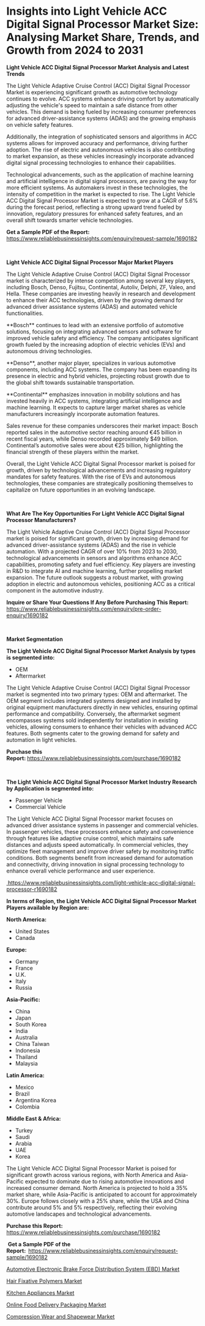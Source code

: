 <p><h1>Insights into Light Vehicle ACC Digital Signal Processor Market Size: Analysing Market Share, Trends, and Growth from 2024 to 2031</h1></p><p><strong>Light Vehicle ACC Digital Signal Processor Market Analysis and Latest Trends</strong></p>
<p><p>The Light Vehicle Adaptive Cruise Control (ACC) Digital Signal Processor Market is experiencing significant growth as automotive technology continues to evolve. ACC systems enhance driving comfort by automatically adjusting the vehicle's speed to maintain a safe distance from other vehicles. This demand is being fueled by increasing consumer preferences for advanced driver-assistance systems (ADAS) and the growing emphasis on vehicle safety features. </p><p>Additionally, the integration of sophisticated sensors and algorithms in ACC systems allows for improved accuracy and performance, driving further adoption. The rise of electric and autonomous vehicles is also contributing to market expansion, as these vehicles increasingly incorporate advanced digital signal processing technologies to enhance their capabilities.</p><p>Technological advancements, such as the application of machine learning and artificial intelligence in digital signal processors, are paving the way for more efficient systems. As automakers invest in these technologies, the intensity of competition in the market is expected to rise. The Light Vehicle ACC Digital Signal Processor Market is expected to grow at a CAGR of 5.6% during the forecast period, reflecting a strong upward trend fueled by innovation, regulatory pressures for enhanced safety features, and an overall shift towards smarter vehicle technologies.</p></p>
<p><strong>Get a Sample PDF of the Report:&nbsp;</strong> <a href="https://www.reliablebusinessinsights.com/enquiry/request-sample/1690182?utm_campaign=1719&utm_medium=2&utm_source=Github&utm_content=ia&utm_term=17102024&utm_id=light-vehicle-acc-digital-signal-processor">https://www.reliablebusinessinsights.com/enquiry/request-sample/1690182</a></p>
<p>&nbsp;</p>
<p><strong>Light Vehicle ACC Digital Signal Processor Major Market Players</strong></p>
<p><p>The Light Vehicle Adaptive Cruise Control (ACC) Digital Signal Processor market is characterized by intense competition among several key players, including Bosch, Denso, Fujitsu, Continental, Autoliv, Delphi, ZF, Valeo, and Hella. These companies are investing heavily in research and development to enhance their ACC technologies, driven by the growing demand for advanced driver assistance systems (ADAS) and automated vehicle functionalities.</p><p>**Bosch** continues to lead with an extensive portfolio of automotive solutions, focusing on integrating advanced sensors and software for improved vehicle safety and efficiency. The company anticipates significant growth fueled by the increasing adoption of electric vehicles (EVs) and autonomous driving technologies.</p><p>**Denso**, another major player, specializes in various automotive components, including ACC systems. The company has been expanding its presence in electric and hybrid vehicles, projecting robust growth due to the global shift towards sustainable transportation.</p><p>**Continental** emphasizes innovation in mobility solutions and has invested heavily in ACC systems, integrating artificial intelligence and machine learning. It expects to capture larger market shares as vehicle manufacturers increasingly incorporate automation features.</p><p>Sales revenue for these companies underscores their market impact: Bosch reported sales in the automotive sector reaching around €45 billion in recent fiscal years, while Denso recorded approximately $49 billion. Continental’s automotive sales were about €25 billion, highlighting the financial strength of these players within the market.</p><p>Overall, the Light Vehicle ACC Digital Signal Processor market is poised for growth, driven by technological advancements and increasing regulatory mandates for safety features. With the rise of EVs and autonomous technologies, these companies are strategically positioning themselves to capitalize on future opportunities in an evolving landscape.</p></p>
<p>&nbsp;</p>
<p><strong>What Are The Key Opportunities For Light Vehicle ACC Digital Signal Processor Manufacturers?</strong></p>
<p><p>The Light Vehicle Adaptive Cruise Control (ACC) Digital Signal Processor market is poised for significant growth, driven by increasing demand for advanced driver-assistance systems (ADAS) and the rise in vehicle automation. With a projected CAGR of over 10% from 2023 to 2030, technological advancements in sensors and algorithms enhance ACC capabilities, promoting safety and fuel efficiency. Key players are investing in R&D to integrate AI and machine learning, further propelling market expansion. The future outlook suggests a robust market, with growing adoption in electric and autonomous vehicles, positioning ACC as a critical component in the automotive industry.</p></p>
<p><strong>Inquire or Share Your Questions If Any Before Purchasing This Report:</strong> <a href="https://www.reliablebusinessinsights.com/enquiry/pre-order-enquiry/1690182?utm_campaign=1719&utm_medium=2&utm_source=Github&utm_content=ia&utm_term=17102024&utm_id=light-vehicle-acc-digital-signal-processor">https://www.reliablebusinessinsights.com/enquiry/pre-order-enquiry/1690182</a></p>
<p>&nbsp;</p>
<p><strong>Market Segmentation</strong></p>
<p><strong>The Light Vehicle ACC Digital Signal Processor Market Analysis by types is segmented into:</strong></p>
<p><ul><li>OEM</li><li>Aftermarket</li></ul></p>
<p><p>The Light Vehicle Adaptive Cruise Control (ACC) Digital Signal Processor market is segmented into two primary types: OEM and aftermarket. The OEM segment includes integrated systems designed and installed by original equipment manufacturers directly in new vehicles, ensuring optimal performance and compatibility. Conversely, the aftermarket segment encompasses systems sold independently for installation in existing vehicles, allowing consumers to enhance their vehicles with advanced ACC features. Both segments cater to the growing demand for safety and automation in light vehicles.</p></p>
<p><strong>Purchase this Report:&nbsp;</strong><a href="https://www.reliablebusinessinsights.com/purchase/1690182?utm_campaign=1719&utm_medium=2&utm_source=Github&utm_content=ia&utm_term=17102024&utm_id=light-vehicle-acc-digital-signal-processor">https://www.reliablebusinessinsights.com/purchase/1690182</a></p>
<p>&nbsp;</p>
<p><strong>The Light Vehicle ACC Digital Signal Processor Market Industry Research by Application is segmented into:</strong></p>
<p><ul><li>Passenger Vehicle</li><li>Commercial Vehicle</li></ul></p>
<p><p>The Light Vehicle ACC Digital Signal Processor market focuses on advanced driver assistance systems in passenger and commercial vehicles. In passenger vehicles, these processors enhance safety and convenience through features like adaptive cruise control, which maintains safe distances and adjusts speed automatically. In commercial vehicles, they optimize fleet management and improve driver safety by monitoring traffic conditions. Both segments benefit from increased demand for automation and connectivity, driving innovation in signal processing technology to enhance overall vehicle performance and user experience.</p></p>
<p><a href="https://www.reliablebusinessinsights.com/light-vehicle-acc-digital-signal-processor-r1690182?utm_campaign=1719&utm_medium=2&utm_source=Github&utm_content=ia&utm_term=17102024&utm_id=light-vehicle-acc-digital-signal-processor">&nbsp;https://www.reliablebusinessinsights.com/light-vehicle-acc-digital-signal-processor-r1690182</a></p>
<p><strong>In terms of Region, the Light Vehicle ACC Digital Signal Processor Market Players available by Region are:</strong></p>
<p>
    <p> <strong> North America: </strong>
        <ul>
            <li>United States</li>
            <li>Canada</li>
        </ul>
        </p> 
    <p> <strong> Europe: </strong>
        <ul>
            <li>Germany</li>
            <li>France</li>
            <li>U.K.</li>
            <li>Italy</li>
            <li>Russia</li>
        </ul>
        </p> 
    <p> <strong> Asia-Pacific: </strong>
        <ul>
            <li>China</li>
            <li>Japan</li>
            <li>South Korea</li>
            <li>India</li>
            <li>Australia</li>
            <li>China Taiwan</li>
            <li>Indonesia</li>
            <li>Thailand</li>
            <li>Malaysia</li>
        </ul>
        </p> 
    <p> <strong> Latin America: </strong>
        <ul>
            <li>Mexico</li>
            <li>Brazil</li>
            <li>Argentina Korea</li>
            <li>Colombia</li>
        </ul>
        </p> 
    <p> <strong> Middle East & Africa: </strong>
        <ul>
            <li>Turkey</li>
            <li>Saudi</li>
            <li>Arabia</li>
            <li>UAE</li>
            <li>Korea</li>
        </ul>
    </p>
    </p>
<p><p>The Light Vehicle ACC Digital Signal Processor Market is poised for significant growth across various regions, with North America and Asia-Pacific expected to dominate due to rising automotive innovations and increased consumer demand. North America is projected to hold a 35% market share, while Asia-Pacific is anticipated to account for approximately 30%. Europe follows closely with a 25% share, while the USA and China contribute around 5% and 5% respectively, reflecting their evolving automotive landscapes and technological advancements.</p></p>
<p><strong>Purchase this Report: </strong><a href="https://www.reliablebusinessinsights.com/purchase/1690182?utm_campaign=1719&utm_medium=2&utm_source=Github&utm_content=ia&utm_term=17102024&utm_id=light-vehicle-acc-digital-signal-processor">https://www.reliablebusinessinsights.com/purchase/1690182</a></p>
<p>&nbsp;<strong>Get a Sample PDF of the Report:&nbsp;&nbsp;</strong><a href="https://www.reliablebusinessinsights.com/enquiry/request-sample/1690182?utm_campaign=1719&utm_medium=2&utm_source=Github&utm_content=ia&utm_term=17102024&utm_id=light-vehicle-acc-digital-signal-processor">https://www.reliablebusinessinsights.com/enquiry/request-sample/1690182</a></p>
<p><strong></strong></p>
<p><p><a href="https://github.com/BesaLoshi2000/Market-Research-Report-List-1/blob/main/automotive-electronic-brake-force-distribution-system-ebd-market.md?utm_campaign=1719&utm_medium=2&utm_source=Github&utm_content=ia&utm_term=17102024&utm_id=light-vehicle-acc-digital-signal-processor">Automotive Electronic Brake Force Distribution System (EBD) Market</a></p><p><a href="https://www.linkedin.com/pulse/global-hair-fixative-polymers-market-focus-application-end-use-njbde?utm_campaign=1719&utm_medium=2&utm_source=Github&utm_content=ia&utm_term=17102024&utm_id=light-vehicle-acc-digital-signal-processor">Hair Fixative Polymers Market</a></p><p><a href="https://www.linkedin.com/pulse/kitchen-appliances-market-outlook-complete-industry-analysis-7om1e?utm_campaign=1719&utm_medium=2&utm_source=Github&utm_content=ia&utm_term=17102024&utm_id=light-vehicle-acc-digital-signal-processor">Kitchen Appliances Market</a></p><p><a href="https://www.linkedin.com/pulse/online-food-delivery-packaging-market-report-product-type-wwske?utm_campaign=1719&utm_medium=2&utm_source=Github&utm_content=ia&utm_term=17102024&utm_id=light-vehicle-acc-digital-signal-processor">Online Food Delivery Packaging Market</a></p><p><a href="https://www.linkedin.com/pulse/compression-wear-shapewear-market-overview-regional-outlook-9vgge?utm_campaign=1719&utm_medium=2&utm_source=Github&utm_content=ia&utm_term=17102024&utm_id=light-vehicle-acc-digital-signal-processor">Compression Wear and Shapewear Market</a></p></p>